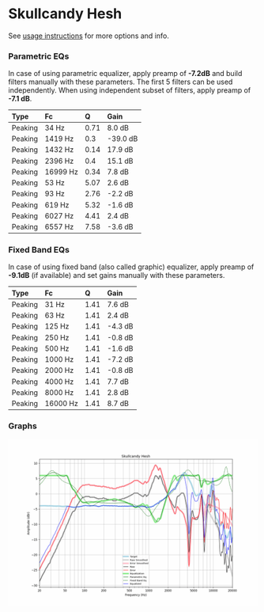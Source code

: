 # Skullcandy Hesh
See [usage instructions](https://github.com/jaakkopasanen/AutoEq#usage) for more options and info.

### Parametric EQs
In case of using parametric equalizer, apply preamp of **-7.2dB** and build filters manually
with these parameters. The first 5 filters can be used independently.
When using independent subset of filters, apply preamp of **-7.1 dB**.

| Type    | Fc       |    Q | Gain     |
|:--------|:---------|:-----|:---------|
| Peaking | 34 Hz    | 0.71 | 8.0 dB   |
| Peaking | 1419 Hz  | 0.3  | -39.0 dB |
| Peaking | 1432 Hz  | 0.14 | 17.9 dB  |
| Peaking | 2396 Hz  | 0.4  | 15.1 dB  |
| Peaking | 16999 Hz | 0.34 | 7.8 dB   |
| Peaking | 53 Hz    | 5.07 | 2.6 dB   |
| Peaking | 93 Hz    | 2.76 | -2.2 dB  |
| Peaking | 619 Hz   | 5.32 | -1.6 dB  |
| Peaking | 6027 Hz  | 4.41 | 2.4 dB   |
| Peaking | 6557 Hz  | 7.58 | -3.6 dB  |

### Fixed Band EQs
In case of using fixed band (also called graphic) equalizer, apply preamp of **-9.1dB**
(if available) and set gains manually with these parameters.

| Type    | Fc       |    Q | Gain    |
|:--------|:---------|:-----|:--------|
| Peaking | 31 Hz    | 1.41 | 7.6 dB  |
| Peaking | 63 Hz    | 1.41 | 2.4 dB  |
| Peaking | 125 Hz   | 1.41 | -4.3 dB |
| Peaking | 250 Hz   | 1.41 | -0.8 dB |
| Peaking | 500 Hz   | 1.41 | -1.6 dB |
| Peaking | 1000 Hz  | 1.41 | -7.2 dB |
| Peaking | 2000 Hz  | 1.41 | -0.8 dB |
| Peaking | 4000 Hz  | 1.41 | 7.7 dB  |
| Peaking | 8000 Hz  | 1.41 | 2.8 dB  |
| Peaking | 16000 Hz | 1.41 | 8.7 dB  |

### Graphs
![](./Skullcandy%20Hesh.png)